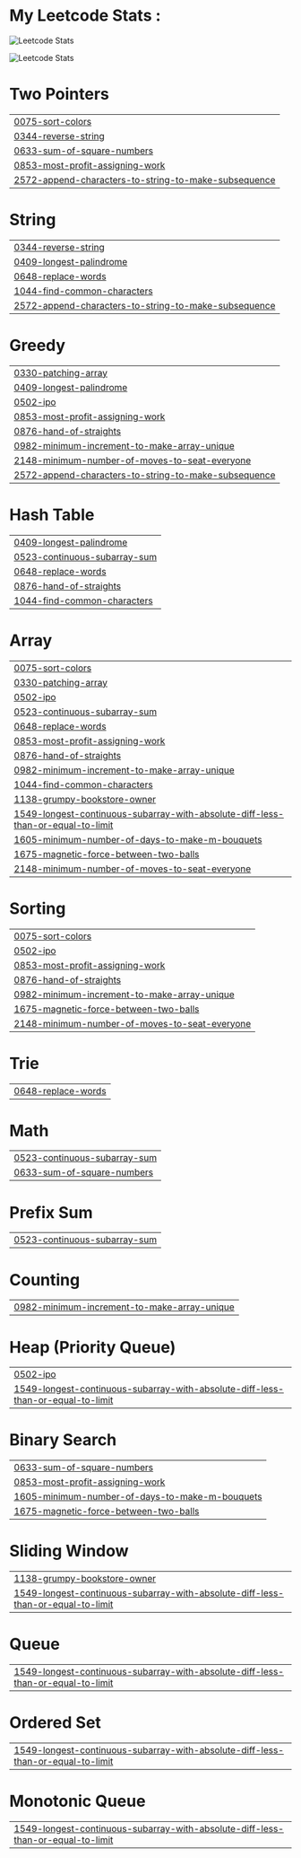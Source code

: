 # My Leetcode Stats :

![Leetcode Stats](https://leetcard.jacoblin.cool/chef_shubho?width=1000&height=400&ext=heatmap)

![Leetcode Stats](https://leetcard.jacoblin.cool/chef_shubho?width=1000&height=500&ext=contest)


# Two Pointers
|  |
| ------- |
| [0075-sort-colors](https://github.com/Shubhodaya/Leetcode/tree/master/0075-sort-colors) |
| [0344-reverse-string](https://github.com/Shubhodaya/Leetcode/tree/master/0344-reverse-string) |
| [0633-sum-of-square-numbers](https://github.com/Shubhodaya/Leetcode/tree/master/0633-sum-of-square-numbers) |
| [0853-most-profit-assigning-work](https://github.com/Shubhodaya/Leetcode/tree/master/0853-most-profit-assigning-work) |
| [2572-append-characters-to-string-to-make-subsequence](https://github.com/Shubhodaya/Leetcode/tree/master/2572-append-characters-to-string-to-make-subsequence) |
# String
|  |
| ------- |
| [0344-reverse-string](https://github.com/Shubhodaya/Leetcode/tree/master/0344-reverse-string) |
| [0409-longest-palindrome](https://github.com/Shubhodaya/Leetcode/tree/master/0409-longest-palindrome) |
| [0648-replace-words](https://github.com/Shubhodaya/Leetcode/tree/master/0648-replace-words) |
| [1044-find-common-characters](https://github.com/Shubhodaya/Leetcode/tree/master/1044-find-common-characters) |
| [2572-append-characters-to-string-to-make-subsequence](https://github.com/Shubhodaya/Leetcode/tree/master/2572-append-characters-to-string-to-make-subsequence) |
# Greedy
|  |
| ------- |
| [0330-patching-array](https://github.com/Shubhodaya/Leetcode/tree/master/0330-patching-array) |
| [0409-longest-palindrome](https://github.com/Shubhodaya/Leetcode/tree/master/0409-longest-palindrome) |
| [0502-ipo](https://github.com/Shubhodaya/Leetcode/tree/master/0502-ipo) |
| [0853-most-profit-assigning-work](https://github.com/Shubhodaya/Leetcode/tree/master/0853-most-profit-assigning-work) |
| [0876-hand-of-straights](https://github.com/Shubhodaya/Leetcode/tree/master/0876-hand-of-straights) |
| [0982-minimum-increment-to-make-array-unique](https://github.com/Shubhodaya/Leetcode/tree/master/0982-minimum-increment-to-make-array-unique) |
| [2148-minimum-number-of-moves-to-seat-everyone](https://github.com/Shubhodaya/Leetcode/tree/master/2148-minimum-number-of-moves-to-seat-everyone) |
| [2572-append-characters-to-string-to-make-subsequence](https://github.com/Shubhodaya/Leetcode/tree/master/2572-append-characters-to-string-to-make-subsequence) |
# Hash Table
|  |
| ------- |
| [0409-longest-palindrome](https://github.com/Shubhodaya/Leetcode/tree/master/0409-longest-palindrome) |
| [0523-continuous-subarray-sum](https://github.com/Shubhodaya/Leetcode/tree/master/0523-continuous-subarray-sum) |
| [0648-replace-words](https://github.com/Shubhodaya/Leetcode/tree/master/0648-replace-words) |
| [0876-hand-of-straights](https://github.com/Shubhodaya/Leetcode/tree/master/0876-hand-of-straights) |
| [1044-find-common-characters](https://github.com/Shubhodaya/Leetcode/tree/master/1044-find-common-characters) |
# Array
|  |
| ------- |
| [0075-sort-colors](https://github.com/Shubhodaya/Leetcode/tree/master/0075-sort-colors) |
| [0330-patching-array](https://github.com/Shubhodaya/Leetcode/tree/master/0330-patching-array) |
| [0502-ipo](https://github.com/Shubhodaya/Leetcode/tree/master/0502-ipo) |
| [0523-continuous-subarray-sum](https://github.com/Shubhodaya/Leetcode/tree/master/0523-continuous-subarray-sum) |
| [0648-replace-words](https://github.com/Shubhodaya/Leetcode/tree/master/0648-replace-words) |
| [0853-most-profit-assigning-work](https://github.com/Shubhodaya/Leetcode/tree/master/0853-most-profit-assigning-work) |
| [0876-hand-of-straights](https://github.com/Shubhodaya/Leetcode/tree/master/0876-hand-of-straights) |
| [0982-minimum-increment-to-make-array-unique](https://github.com/Shubhodaya/Leetcode/tree/master/0982-minimum-increment-to-make-array-unique) |
| [1044-find-common-characters](https://github.com/Shubhodaya/Leetcode/tree/master/1044-find-common-characters) |
| [1138-grumpy-bookstore-owner](https://github.com/Shubhodaya/Leetcode/tree/master/1138-grumpy-bookstore-owner) |
| [1549-longest-continuous-subarray-with-absolute-diff-less-than-or-equal-to-limit](https://github.com/Shubhodaya/Leetcode/tree/master/1549-longest-continuous-subarray-with-absolute-diff-less-than-or-equal-to-limit) |
| [1605-minimum-number-of-days-to-make-m-bouquets](https://github.com/Shubhodaya/Leetcode/tree/master/1605-minimum-number-of-days-to-make-m-bouquets) |
| [1675-magnetic-force-between-two-balls](https://github.com/Shubhodaya/Leetcode/tree/master/1675-magnetic-force-between-two-balls) |
| [2148-minimum-number-of-moves-to-seat-everyone](https://github.com/Shubhodaya/Leetcode/tree/master/2148-minimum-number-of-moves-to-seat-everyone) |
# Sorting
|  |
| ------- |
| [0075-sort-colors](https://github.com/Shubhodaya/Leetcode/tree/master/0075-sort-colors) |
| [0502-ipo](https://github.com/Shubhodaya/Leetcode/tree/master/0502-ipo) |
| [0853-most-profit-assigning-work](https://github.com/Shubhodaya/Leetcode/tree/master/0853-most-profit-assigning-work) |
| [0876-hand-of-straights](https://github.com/Shubhodaya/Leetcode/tree/master/0876-hand-of-straights) |
| [0982-minimum-increment-to-make-array-unique](https://github.com/Shubhodaya/Leetcode/tree/master/0982-minimum-increment-to-make-array-unique) |
| [1675-magnetic-force-between-two-balls](https://github.com/Shubhodaya/Leetcode/tree/master/1675-magnetic-force-between-two-balls) |
| [2148-minimum-number-of-moves-to-seat-everyone](https://github.com/Shubhodaya/Leetcode/tree/master/2148-minimum-number-of-moves-to-seat-everyone) |
# Trie
|  |
| ------- |
| [0648-replace-words](https://github.com/Shubhodaya/Leetcode/tree/master/0648-replace-words) |
# Math
|  |
| ------- |
| [0523-continuous-subarray-sum](https://github.com/Shubhodaya/Leetcode/tree/master/0523-continuous-subarray-sum) |
| [0633-sum-of-square-numbers](https://github.com/Shubhodaya/Leetcode/tree/master/0633-sum-of-square-numbers) |
# Prefix Sum
|  |
| ------- |
| [0523-continuous-subarray-sum](https://github.com/Shubhodaya/Leetcode/tree/master/0523-continuous-subarray-sum) |
# Counting
|  |
| ------- |
| [0982-minimum-increment-to-make-array-unique](https://github.com/Shubhodaya/Leetcode/tree/master/0982-minimum-increment-to-make-array-unique) |
# Heap (Priority Queue)
|  |
| ------- |
| [0502-ipo](https://github.com/Shubhodaya/Leetcode/tree/master/0502-ipo) |
| [1549-longest-continuous-subarray-with-absolute-diff-less-than-or-equal-to-limit](https://github.com/Shubhodaya/Leetcode/tree/master/1549-longest-continuous-subarray-with-absolute-diff-less-than-or-equal-to-limit) |
# Binary Search
|  |
| ------- |
| [0633-sum-of-square-numbers](https://github.com/Shubhodaya/Leetcode/tree/master/0633-sum-of-square-numbers) |
| [0853-most-profit-assigning-work](https://github.com/Shubhodaya/Leetcode/tree/master/0853-most-profit-assigning-work) |
| [1605-minimum-number-of-days-to-make-m-bouquets](https://github.com/Shubhodaya/Leetcode/tree/master/1605-minimum-number-of-days-to-make-m-bouquets) |
| [1675-magnetic-force-between-two-balls](https://github.com/Shubhodaya/Leetcode/tree/master/1675-magnetic-force-between-two-balls) |
# Sliding Window
|  |
| ------- |
| [1138-grumpy-bookstore-owner](https://github.com/Shubhodaya/Leetcode/tree/master/1138-grumpy-bookstore-owner) |
| [1549-longest-continuous-subarray-with-absolute-diff-less-than-or-equal-to-limit](https://github.com/Shubhodaya/Leetcode/tree/master/1549-longest-continuous-subarray-with-absolute-diff-less-than-or-equal-to-limit) |
# Queue
|  |
| ------- |
| [1549-longest-continuous-subarray-with-absolute-diff-less-than-or-equal-to-limit](https://github.com/Shubhodaya/Leetcode/tree/master/1549-longest-continuous-subarray-with-absolute-diff-less-than-or-equal-to-limit) |
# Ordered Set
|  |
| ------- |
| [1549-longest-continuous-subarray-with-absolute-diff-less-than-or-equal-to-limit](https://github.com/Shubhodaya/Leetcode/tree/master/1549-longest-continuous-subarray-with-absolute-diff-less-than-or-equal-to-limit) |
# Monotonic Queue
|  |
| ------- |
| [1549-longest-continuous-subarray-with-absolute-diff-less-than-or-equal-to-limit](https://github.com/Shubhodaya/Leetcode/tree/master/1549-longest-continuous-subarray-with-absolute-diff-less-than-or-equal-to-limit) |